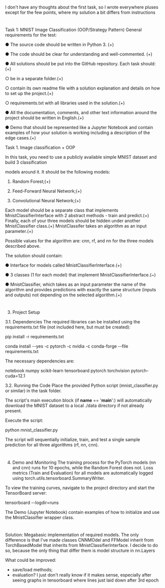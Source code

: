 I don't have any thoughts about the first task, so I wrote everywhere pluses except for the few points, where my solution a bit differs from instructions 
#
Task 1: MNIST Image Classification (OOP/Strategy Pattern)
General requirements for the test:

● The source code should be written in Python 3. (+)

● The code should be clear for understanding and well-commented. (+)

● All solutions should be put into the GitHub repository. Each task should:(+)

○ be in a separate folder.(+)

○ contain its own readme file with a solution explanation and details on how to set up the project.(+)

○ requirements.txt with all libraries used in the solution.(+)

● All the documentation, comments, and other text information around the project should be written in English.(+)

● Demo that should be represented like a Jupyter Notebook and contain examples of how your solution is working including a description of the edge cases.(+)


Task 1. Image classification + OOP

In this task, you need to use a publicly available simple MNIST dataset and build 3 classification

models around it. It should be the following models:

1) Random Forest;(+)

2) Feed-Forward Neural Network;(+)

3) Convolutional Neural Network;(+)

Each model should be a separate class that implements MnistClassifierInterface with 2 abstract methods - train and predict.(+)
Finally, each of your three models should be hidden under another MnistClassifier class.(+)
MnistClassifer takes an algorithm as an input parameter.(+)

Possible values for the algorithm are: cnn, rf, and nn for the three models described above.

The solution should contain:

● Interface for models called MnistClassifierInterface.(+)

● 3 classes (1 for each model) that implement MnistClassifierInterface.(~)

● MnistClassifier, which takes as an input parameter the name of the algorithm and provides predictions with exactly the same structure (inputs and outputs) not depending on the selected algorithm.(+)

#
3. Project Setup

3.1. Dependencies
The required libraries can be installed using the requirements.txt file (not included here, but must be created):

pip install -r requirements.txt

conda install --yes -c pytorch -c nvidia -c conda-forge --file requirements.txt

The necessary dependencies are:

notebook
numpy
scikit-learn
tensorboard
pytorch
torchvision
pytorch-cuda=12.1

3.2. Running the Code
Place the provided Python script (mnist_classifier.py or similar) in the task folder.

The script's main execution block (if __name__ == '__main__':) will automatically download the MNIST dataset to a local ./data directory if not already present.

Execute the script:

python mnist_classifier.py

The script will sequentially initialize, train, and test a single sample prediction for all three algorithms (rf, nn, cnn).
#
4. Demo and Monitoring
The training process for the PyTorch models (nn and cnn) runs for 10 epochs, while the Random Forest does not. Loss metrics (Train and Evaluation) for all models are automatically logged using torch.utils.tensorboard.SummaryWriter.

To view the training curves, navigate to the project directory and start the TensorBoard server:

tensorboard --logdir=runs

The Demo (Jupyter Notebook) contain examples of how to initialize and use the MnistClassifier wrapper class.
#
Solution:
Megabasic implementation of required models. 
The only difference is that I've made classes CNNMOdel and FFModel inherit from TorchBasedModel that inherits from MnistClassifierInterface. 
I decide to do so, because the only thing that differ them is model structure in nn.Layers

What could be improved:
* save/load methods;
* evaluation? I just don't really know if it makes sense, especially after seeing graphs in tensorboard where lines just laid down after 3rd epoch